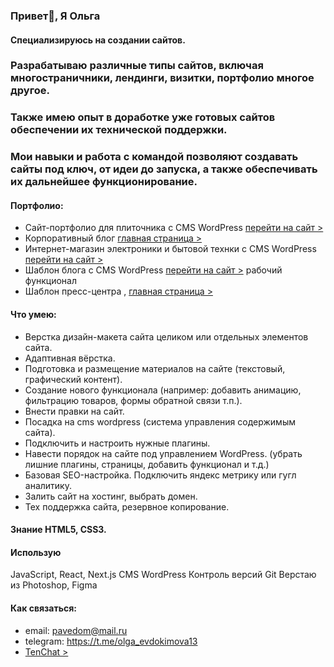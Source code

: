 ### Привет👋, Я Ольга

#### Специализируюсь на создании сайтов. 
###  Разрабатываю различные типы сайтов, включая многостраничники, лендинги, визитки, портфолио многое другое.
###  Также имею опыт в доработке уже готовых сайтов обеспечении их технической поддержки.
###  Мои навыки и работа с командой позволяют создавать сайты под ключ, от идеи до запуска, а также обеспечивать их дальнейшее функционирование.
#### Портфолио:
- Сайт-портфолио для плиточника с CMS WordPress  [перейти на сайт >](https://pavel.evdokimov.xyz/)
- Корпоративный блог [главная страница >](https://olga-evdokimova.github.io/blog-Corporate/)
- Интернет-магазин электроники и бытовой технки с CMS WordPress [перейти на сайт >](https://electronicashop.ru/)
- Шаблон блога с CMS WordPress [перейти на сайт >](https://ci00274.tmweb.ru/) 
рабочий функционал
- Шаблон пресс-центра ,  [главная страница >](https://olga-evdokimova.github.io/blog-Press/)

#### Что умею:
- Верстка дизайн-макета сайта целиком или отдельных элементов сайта.
- Адаптивная вёрстка.
- Подготовка и размещение материалов на сайте (текстовый, графический контент).
- Создание нового функционала (например: добавить анимацию, фильтрацию товаров, формы обратной связи т.п.).
- Внести правки на сайт.
- Посадка на cms wordpress (система управления содержимым сайта).
- Подключить и настроить нужные плагины.
- Навести порядок на сайте под управлением WordPress. (убрать лишние плагины, страницы, добавить функционал и т.д.)
- Базовая SEO-настройка. Подключить яндекс метрику или гугл аналитику.
- Залить сайт на хостинг, выбрать домен.
- Тех поддержка сайта, резервное копирование. 
#### Знание HTML5, CSS3.
#### Использую 
JavaScript, React, Next.js
CMS WordPress
Контроль версий Git
Верстаю из Photoshop, Figma
#### Как связаться:
- email: pavedom@mail.ru
- telegram: https://t.me/olga_evdokimova13
- [TenChat >](https://tenchat.ru/olga_evdokimova)

